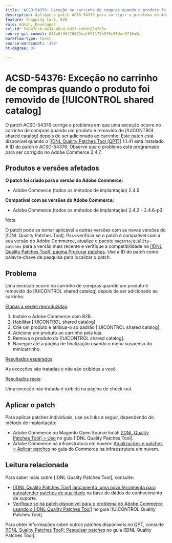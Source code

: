 ```yaml
---
title: 'ACSD-54376: Exceção no carrinho de compras quando o produto foi removido de [!UICONTROL shared catalog]'
description: Aplique o patch ACSD-54376 para corrigir o problema do Adobe Commerce em que uma exceção ocorre no carrinho de compras quando um produto é removido do [!UICONTROL shared catalog] após ser adicionado ao carrinho.
feature: Shopping Cart, B2B
role: Admin, Developer
exl-id: 59047ccb-d434-46cd-8d2f-ceb0c85a785a
source-git-commit: 011a6f46f76029eaf67f172b576e58dac9710a3d
workflow-type: tm+mt
source-wordcount: '378'
ht-degree: 0%

---
```


# ACSD-54376: Exceção no carrinho de compras quando o produto foi removido de [!UICONTROL shared catalog]

O patch ACSD-54376 corrige o problema em que uma exceção ocorre no carrinho de compras quando um produto é removido do [!UICONTROL shared catalog] depois de ser adicionado ao carrinho. Este patch está disponível quando o [[!DNL Quality Patches Tool (QPT)]](https://experienceleague.adobe.com/pt-br/docs/commerce-operations/tools/quality-patches-tool/quality-patches-tool-to-self-serve-quality-patches) 1.1.41 está instalado. A ID do patch é ACSD-54376. Observe que o problema está programado para ser corrigido no Adobe Commerce 2.4.7.

## Produtos e versões afetados

**O patch foi criado para a versão do Adobe Commerce:**

* Adobe Commerce (todos os métodos de implantação) 2.4.5

**Compatível com as versões do Adobe Commerce:**

* Adobe Commerce (todos os métodos de implantação) 2.4.2 - 2.4.6-p3

>[!NOTE]
>
>O patch pode se tornar aplicável a outras versões com as novas versões do [!DNL Quality Patches Tool]. Para verificar se o patch é compatível com a sua versão do Adobe Commerce, atualize o pacote `magento/quality-patches` para a versão mais recente e verifique a compatibilidade na [[!DNL Quality Patches Tool]: página Procurar patches](https://experienceleague.adobe.com/tools/commerce-quality-patches/index.html?lang=pt-BR). Use a ID do patch como palavra-chave de pesquisa para localizar o patch.

## Problema

Uma exceção ocorre no carrinho de compras quando um produto é removido do [!UICONTROL shared catalog] depois de ser adicionado ao carrinho.

<u>Etapas a serem reproduzidas</u>:

1. Instale o Adobe Commerce com B2B.
1. Habilitar [!UICONTROL shared catalog].
1. Crie um produto e atribua-o ao padrão [!UICONTROL shared catalog].
1. Adicione um produto ao carrinho pela loja.
1. Remova o produto do [!UICONTROL shared catalog].
1. Navegue até a página de finalização usando o menu suspenso do minicarrinho.

<u>Resultados esperados</u>:

As exceções são tratadas e não são exibidas a você.

<u>Resultados reais</u>:

Uma exceção não tratada é exibida na página de check-out.

## Aplicar o patch

Para aplicar patches individuais, use os links a seguir, dependendo do método de implantação:

* Adobe Commerce ou Magento Open Source local: [[!DNL Quality Patches Tool] > Uso](/help/tools/quality-patches-tool/usage.md) no guia [!DNL Quality Patches Tool].
* Adobe Commerce na infraestrutura em nuvem: [Atualizações e patches > Aplicar patches](https://experienceleague.adobe.com/docs/commerce-cloud-service/user-guide/develop/upgrade/apply-patches.html?lang=pt-BR) no guia do Commerce na infraestrutura em nuvem.

## Leitura relacionada

Para saber mais sobre [!DNL Quality Patches Tool], consulte:

* [[!DNL Quality Patches Tool] lançamento: uma nova ferramenta para autoatender patches de qualidade](https://experienceleague.adobe.com/pt-br/docs/commerce-operations/tools/quality-patches-tool/quality-patches-tool-to-self-serve-quality-patches) na base de dados de conhecimento de suporte.
* [Verifique se há patch disponível para o problema do Adobe Commerce usando o  [!DNL Quality Patches Tool]](/help/tools/quality-patches-tool/patches-available-in-qpt/check-patch-for-magento-issue-with-magento-quality-patches.md) no guia [!UICONTROL Quality Patches Tool].


Para obter informações sobre outros patches disponíveis no QPT, consulte [[!DNL Quality Patches Tool]: Pesquisar patches](https://experienceleague.adobe.com/tools/commerce-quality-patches/index.html?lang=pt-BR) no guia [!DNL Quality Patches Tool].
